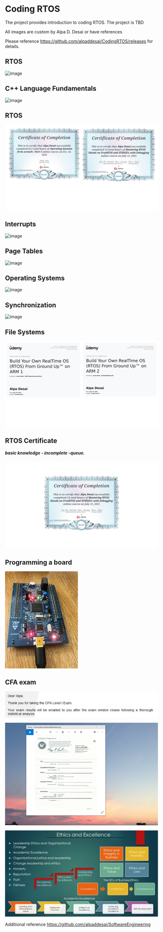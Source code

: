 # Coding RTOS

The project provides introduction to coding RTOS. The project is TBD

All images are custom by Alpa D. Desai or have references

Please reference https://github.com/alpaddesai/CodingRTOS/releases  for details.

## RTOS 
![image](RTOS.png)

## C++ Language Fundamentals
![image](CplusplusDVCertificate.jpg)

## RTOS
![image](RTOS.jpg)

## Interrupts
![image](RTOSImage.jpg)

## Page Tables
![image](PageTables.jpg)

## Operating Systems
![image](OperatingSystem.jpg)

## Synchronization
![image](Synchronization.jpg)

## File Systems
![image](certification.jpg)

## RTOS Certificate
##### basic knowledge - incomplete -queue. 

![image](RTOS_Certificate.jpg)

## Programming a board
![image](ProgrammingBoard.jpg)

## CFA exam
![image](CFAExam.jpg)

![image](USCopyrightCertificate.png)

![image](Ethics.jpg)

Additional reference https://github.com/alpaddesai/SoftwareEngineering
